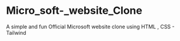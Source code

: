 # Micro_soft-_website_Clone
A simple and fun Official Microsoft website clone using HTML , CSS - Tailwind
